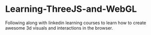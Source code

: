 # Learning-ThreeJS-and-WebGL
Following along with linkedin learning courses to learn how to create awesome 3d visuals and interactions in the browser.
